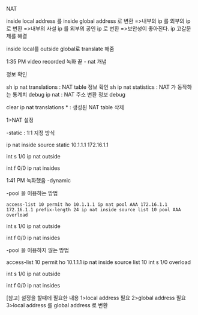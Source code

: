 NAT 

inside local address 를 inside global address 로 변환
=>내부의 ip 를 외부의 ip 로 변환
=>내부의 사설 ip 를 외부의 공인 ip 로 변환
=>보안성이 좋아진다. ip 고갈문제를 해결

inside local를 outside global로 translate 해줌

1:35 PM  video recorded 녹화 끝 - nat 개념


정보 확인

sh ip nat translations  : NAT table 정보 확인
sh ip nat statistics : NAT 가 동작하는 통계치
debug ip nat            : NAT 주소 변환 정보 debug

clear ip nat translations *  : 생성된 NAT table 삭제


1>NAT 설정 


-static  :  1:1  지정 방식 

ip nat inside source static 10.1.1.1  172.16.1.1


int s 1/0
ip nat outside

int f 0/0
ip nat insides


1:41 PM 녹화했음
-dynamic


  -pool 을 이용하는 방법

`access-list 10 permit ho 10.1.1.1
ip nat pool AAA 172.16.1.1 172.16.1.1 prefix-length 24
ip nat inside source list 10 pool AAA overload`


int s 1/0
ip nat outside

int f 0/0
ip nat insides


  -pool 을 이용하지 않는 방법

access-list 10 permit ho 10.1.1.1
ip nat inside source list 10 int s 1/0 overload

int s 1/0
ip nat outside

int f 0/0
ip nat insides


[참고]
설정을 할때에 필요한 내용
1>local address  필요
2>global address 필요
3>local address 를 global address 로 변환
